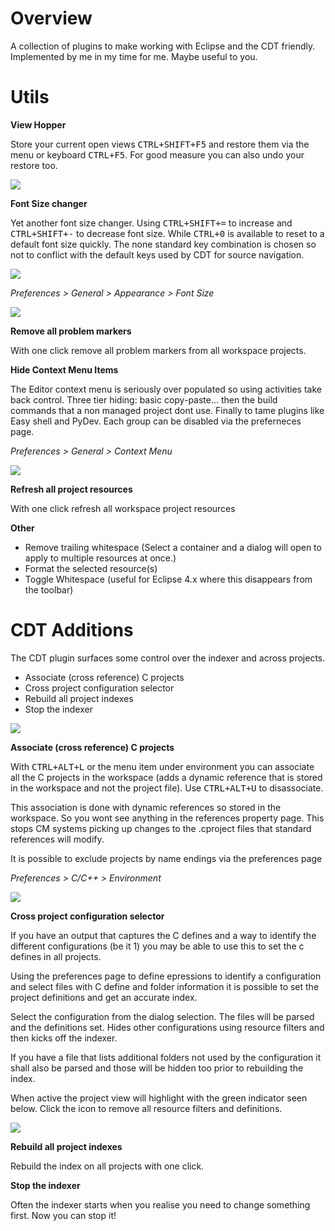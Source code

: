 Overview
===============

A collection of plugins to make working with Eclipse and the CDT friendly. Implemented by me in my time for me. Maybe useful to you.


Utils
==

**View Hopper**

Store your current open views <kbd>CTRL+SHIFT+F5</kbd> and restore them via the menu or keyboard <kbd>CTRL+F5</kbd>. For good measure you can also undo your restore too.

![](https://raw.github.com/ovinn/eclipse-plugins/master/com.vinn.feature.utils/images/view_hopper.png)


**Font Size changer**

Yet another font size changer. Using <kbd>CTRL+SHIFT+=</kbd> to increase and <kbd>CTRL+SHIFT+-</kbd> to decrease font size. While <kbd>CTRL+0</kbd> is available to reset to a default font size quickly. The none standard key combination is chosen so not to conflict with the default keys used by CDT for source navigation.

![](https://raw.github.com/ovinn/eclipse-plugins/master/com.vinn.feature.utils/images/tools.png)

*Preferences > General > Appearance > Font Size*

![](https://raw.github.com/ovinn/eclipse-plugins/master/com.vinn.feature.utils/images/font_size.png)



**Remove all problem markers**

With one click remove all problem markers from all workspace projects.

**Hide Context Menu Items**

The Editor context menu is seriously over populated so using activities take back control. Three tier hiding: basic copy-paste... then the build commands that a non managed project dont use. Finally to tame plugins like Easy shell and PyDev. Each group can be disabled via the preferneces page.

*Preferences > General > Context Menu*

![](https://raw.github.com/ovinn/eclipse-plugins/master/com.vinn.feature.utils/images/context_menu.png)


**Refresh all project resources**

With one click refresh all workspace project resources


**Other**

* Remove trailing whitespace (Select a container and a dialog will open to apply to multiple resources at once.)
* Format the selected resource(s)
* Toggle Whitespace (useful for Eclipse 4.x where this disappears from the toolbar)


CDT Additions
==

The CDT plugin surfaces some control over the indexer and across projects. 

* Associate (cross reference) C projects
* Cross project configuration selector
* Rebuild all project indexes
* Stop the indexer


![](https://raw.github.com/ovinn/eclipse-plugins/master/com.vinn.feature.cdt/images/environment.png)


**Associate (cross reference) C projects**

With <kbd>CTRL+ALT+L</kbd> or the menu item under environment you can associate all the C projects in the workspace (adds a dynamic reference that is stored in the workspace and not the project file). Use <kbd>CTRL+ALT+U</kbd> to disassociate.

This association is done with dynamic references so stored in the workspace. So you wont see anything in the references property page. This stops CM systems picking up changes to the .cproject files that standard references will modify.

It is possible to exclude projects by name endings via the preferences page

*Preferences > C/C++ > Environment*

![](https://raw.github.com/ovinn/eclipse-plugins/master/com.vinn.feature.cdt/images/preferences.png)


**Cross project configuration selector**

If you have an output that captures the C defines and a way to identify the different configurations (be it 1) you may be able to use this to set the c defines in all projects.

Using the preferences page to define epressions to identify a configuration and select files with C define and folder information it is possible to set the project definitions and get an accurate index.

Select the configuration from the dialog selection. The files will be parsed and the definitions set. Hides other configurations using resource filters and then kicks off the indexer. 

If you have a file that lists additional folders not used by the configuration it shall also be parsed and those will be hidden too prior to rebuilding the index.

When active the project view will highlight with the green indicator seen below. Click the icon to remove all resource filters and definitions.

![](https://raw.github.com/ovinn/eclipse-plugins/master/com.vinn.feature.cdt/images/environment_indicator.png)


**Rebuild all project indexes**

Rebuild the index on all projects with one click.

**Stop the indexer**

Often the indexer starts when you realise you need to change something first. Now you can stop it!


